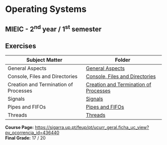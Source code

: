 # Operating Systems
## MIEIC - 2<sup>nd</sup> year / 1<sup>st</sup> semester

## Exercises

| Subject Matter                        | Folder                                                                                                    |
|---------------------------------------|-----------------------------------------------------------------------------------------------------------|
| General Aspects                       | [General Aspects](https://github.com/Educorreia932/SOPE/tree/master/Exercises/General%20Aspects)        |
| Console, Files and Directories        | [Console, Files and Directories](https://github.com/Educorreia932/SOPE/tree/master/Exercises/Creation%20and%20Termination%20of%20Processes) |
| Creation and Termination of Processes | [Creation and Termination of Processes](https://github.com/Educorreia932/SOPE/tree/master/Exercises/Creation%20and%20Termination%20of%20Processes)  |
| Signals                               | [Signals](https://github.com/Educorreia932/SOPE/tree/master/Exercises/Signals)                                       |
| Pipes and FIFOs                       | [Pipes and FIFOs](https://github.com/Educorreia932/SOPE/tree/master/Exercises/Pipes%20and%20FIFOs)                           |
| Threads                               | [Threads](https://github.com/Educorreia932/SOPE/tree/master/Exercises/Threads)                                       |

**Course Page:** https://sigarra.up.pt/feup/pt/ucurr_geral.ficha_uc_view?pv_ocorrencia_id=436440  
**Final Grade:** 17 / 20

